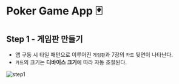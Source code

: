 # Poker Game App 🃏
## Step 1 - 게임판 만들기

- 앱 구동 시 타일 패턴으로 이루어진 `게임판`과 7장의 `카드` 뒷면이 나타난다.  
- `카드`의 크기는 **디바이스 크기**에 따라 자동 조절된다.

![step1](https://user-images.githubusercontent.com/72188416/107912907-c24ad000-6fa2-11eb-8298-a1ee6c4f9928.png)